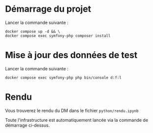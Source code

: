 # Démarrage du projet

Lancer la commande suivante :

```shell
docker compose up -d && \
docker compose exec symfony-php composer install
```

# Mise à jour des données de test

Lancer la commande suivante :

```shell
docker compose exec symfony-php php bin/console d:f:l
```

# Rendu

Vous trouverez le rendu du DM dans le fichier `python/rendu.ipynb`

Toute l'infrastructure est automatiquement lancée via la commande de démarrage ci-dessus.
